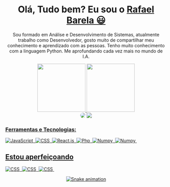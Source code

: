 <div>
  <h1 align="center">
    Olá, Tudo bem? Eu sou o 
    <a href="https://www.linkedin.com/in/rafael-barela-0718091b2/">Rafael Barela 😃️</a>
  </h1>
  
  <p align="center">
    Sou formado em Análise e Desenvolvimento de Sistemas, atualmente trabalho como Desenvolvedor, gosto muito de compartilhar meu conhecimento e aprendizado com as pessoas. Tenho muito conhecimento com a linguagem Python. Me aprofundando cada vez mais no mundo de I.A.
  </p>
  
  
<div align="center">
  <a href="https://github.com/RafaBarela">
    <img height="150em" src="https://github-readme-stats.vercel.app/api?username=RafaBarela&count_private=true&include_all_commits=true&show_icons=true&theme=dracula&hide_border=false&show_owner=true"/>  
    <img height="150em" src="https://github-readme-stats.vercel.app/api/top-langs/?username=RafaBarela&theme=dracula&hide_border=false&&layout=compact"/>
  </a>
</div>  
  
  
 <div align="center"> 
<a href="https://www.linkedin.com/in/rafael-barela-0718091b2/" target="_blank"><img src="https://img.shields.io/badge/-LinkedIn-%230077B5?style=for-the-badge&logo=linkedin&logoColor=white" style="border-radius: 30px" target="_blank"></a> <a href="https://www.instagram.com/barela.sccp/" target="_blank"><img src="https://img.shields.io/badge/-Instagram-%23E4405F?style=for-the-badge&logo=instagram&logoColor=white"</a> 
 </div> 
  
  
### Ferramentas e Tecnologias:


![JavaScript](https://img.shields.io/badge/-Python-0D1117?style=for-the-badge&logo=python&labelColor=0D1117)&nbsp;
![CSS](https://img.shields.io/badge/-Pandas-0D1117?style=for-the-badge&logo=pandas&labelColor=0D1117)&nbsp;
![React.js](https://img.shields.io/badge/-Selenium-0D1117?style=for-the-badge&logo=Selenium&labelColor=0D1117)&nbsp;
![Php](https://img.shields.io/badge/-Flask-0D1117?style=for-the-badge&logo=Flask&labelColor=0D1117)&nbsp; 
![Numpy](https://img.shields.io/badge/-Numpy-0D1117?style=for-the-badge&logo=numpy&labelColor=0D1117)&nbsp;
![Numpy](https://img.shields.io/badge/-OpenCV-0D1117?style=for-the-badge&logo=opencv&labelColor=0D1117)&nbsp; 
  
  
## Estou aperfeiçoando
![CSS](https://img.shields.io/badge/-scikitlearn-0D1117?style=for-the-badge&logo=scikitlearn&labelColor=0D1117)&nbsp;
![CSS](https://img.shields.io/badge/-Django-0D1117?style=for-the-badge&logo=django&labelColor=0D1117)&nbsp;
![CSS](https://img.shields.io/badge/-PowerBI-0D1117?style=for-the-badge&logo=powerbi&labelColor=0D1117)&nbsp;

  
  <div align="center">

  ![Snake animation](https://github.com/danielbped/danielbped/blob/output/github-contribution-grid-snake.svg)
  
</div>

          
